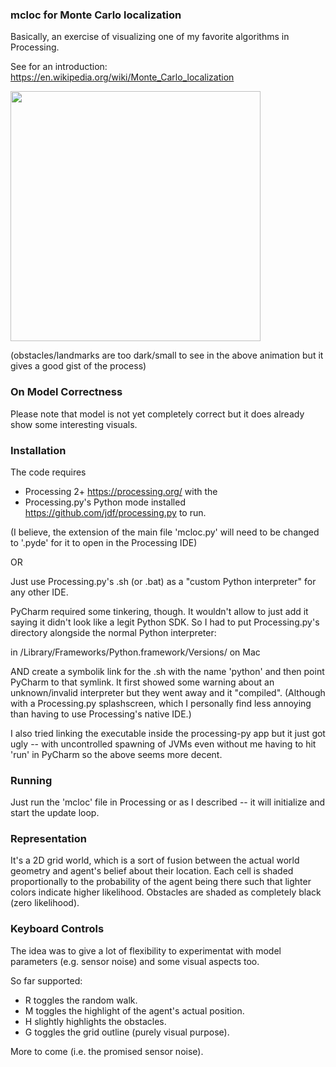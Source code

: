 ### mcloc for Monte Carlo localization

Basically, an exercise of visualizing one of my favorite algorithms in Processing. 

See for an introduction: https://en.wikipedia.org/wiki/Monte_Carlo_localization

<img align="center" src="https://raw.github.com/cadddr/mcloc/master/gif/2.gif" width="400" /> 

(obstacles/landmarks are too dark/small to see in the above animation but it gives a good gist of the process)

### On Model Correctness
Please note that model is not yet completely correct but it does already show some interesting visuals.

### Installation
The code requires 
- Processing 2+ https://processing.org/ with the 
- Processing.py's Python mode installed https://github.com/jdf/processing.py to run.

(I believe, the extension of the main file 'mcloc.py' will need to be changed to '.pyde' for it to open in the Processing IDE)

OR

Just use Processing.py's .sh (or .bat) as a "custom Python interpreter" for any other IDE. 

PyCharm required some tinkering, though. It wouldn't allow to just add it saying it didn't look like a legit Python SDK. So I had to put Processing.py's directory alongside the normal Python interpreter:

in /Library/Frameworks/Python.framework/Versions/<here> on Mac 

AND create a symbolik link for the .sh with the name 'python' and then point PyCharm to that symlink. 
It first showed some warning about an unknown/invalid interpreter but they went away and it "compiled". (Although with a Processing.py splashscreen, which I personally find less annoying than having to use Processing's native IDE.) 

I also tried linking the executable inside the processing-py app but it just got ugly -- with uncontrolled spawning of JVMs even without me having to hit 'run' in PyCharm so the above seems more decent.

### Running
Just run the 'mcloc' file in Processing or as I described -- it will initialize and start the update loop. 

### Representation
It's a 2D grid world, which is a sort of fusion between the actual world geometry and agent's belief about their location. Each cell is shaded proportionally to the probability of the agent being there such that lighter colors indicate higher likelihood. Obstacles are shaded as completely black (zero likelihood). 

### Keyboard Controls
The idea was to give a lot of flexibility to experimentat with model parameters (e.g. sensor noise) and some visual aspects too.

So far supported:
- R toggles the random walk.
- M toggles the highlight of the agent's actual position.
- H slightly highlights the obstacles.
- G toggles the grid outline (purely visual purpose).

More to come (i.e. the promised sensor noise).
